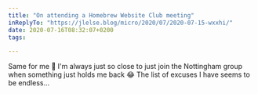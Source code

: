 ```yaml
---
title: "On attending a Homebrew Website Club meeting"
inReplyTo: "https://jlelse.blog/micro/2020/07/2020-07-15-wxxhi/"
date: 2020-07-16T08:32:07+0200
tags:

---
```

Same for me 🙂 I'm always just so close to just join the Nottingham group when something just holds me back 😂 The list of excuses I have seems to be endless…